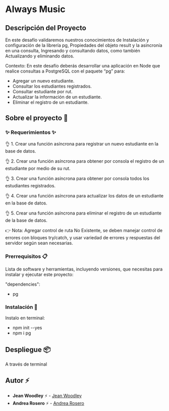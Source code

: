 # Always Music

## Descripción del Proyecto

En este desafío validaremos nuestros conocimientos de Instalación y configuración de la
librería pg, Propiedades del objeto result y la asincronía en una consulta, Ingresando y
consultando datos, como también Actualizando y eliminando datos.

Contexto: En este desafío deberás desarrollar una aplicación en Node que realice consultas a PostgreSQL con el paquete “pg” para:
- Agregar un nuevo estudiante.
- Consultar los estudiantes registrados.
- Consultar estudiante por rut.
- Actualizar la información de un estudiante.
- Eliminar el registro de un estudiante.

## Sobre el proyecto 🚀


### ✨ Requerimientos ✨

👌 1. Crear una función asíncrona para registrar un nuevo estudiante en la base de datos.

👌 2. Crear una función asíncrona para obtener por consola el registro de un estudiante por medio de su rut.

👌 3. Crear una función asíncrona para obtener por consola todos los estudiantes registrados.

👌 4. Crear una función asíncrona para actualizar los datos de un estudiante en la base de datos.

👌 5. Crear una función asíncrona para eliminar el registro de un estudiante de la base de datos.

👉 Nota: Agregar control de ruta No Existente, se deben manejar control de errores con bloques try/catch, y usar variedad de errores y respuestas del servidor según sean necesarias.

### Prerrequisitos 📋

Lista de software y herramientas, incluyendo versiones, que necesitas para instalar y ejecutar este proyecto:

 "dependencies": 
 - pg
  

### Instalación 🔧

 Instalo en terminal:
- npm init --yes
- npm i pg

## Despliegue 📦

A través de terminal


## Autor ⚡ 

- **Jean Woodley** ⚡  - [Jean Woodley](https://github.com/jwoodleybolivard)
- **Andrea Rosero** ⚡  - [Andrea Rosero](https://github.com/andreaendigital)
